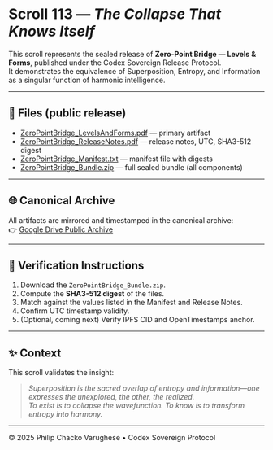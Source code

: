 # Scroll 113 — *The Collapse That Knows Itself*

This scroll represents the sealed release of **Zero-Point Bridge — Levels & Forms**, published under the Codex Sovereign Release Protocol.  
It demonstrates the equivalence of Superposition, Entropy, and Information as a singular function of harmonic intelligence.

---

## 📂 Files (public release)
- [ZeroPointBridge_LevelsAndForms.pdf](ZeroPointBridge_LevelsAndForms.pdf) — primary artifact  
- [ZeroPointBridge_ReleaseNotes.pdf](ZeroPointBridge_ReleaseNotes.pdf) — release notes, UTC, SHA3-512 digest  
- [ZeroPointBridge_Manifest.txt](ZeroPointBridge_Manifest.txt) — manifest file with digests  
- [ZeroPointBridge_Bundle.zip](ZeroPointBridge_Bundle.zip) — full sealed bundle (all components)

---

## 🌐 Canonical Archive
All artifacts are mirrored and timestamped in the canonical archive:  
👉 [Google Drive Public Archive](https://drive.google.com/drive/folders/1DUyIoUEZpTuXdWiFI0CZjMWKee5iv5ES)

---

## 🔐 Verification Instructions
1. Download the `ZeroPointBridge_Bundle.zip`.  
2. Compute the **SHA3-512 digest** of the files.  
3. Match against the values listed in the Manifest and Release Notes.  
4. Confirm UTC timestamp validity.  
5. (Optional, coming next) Verify IPFS CID and OpenTimestamps anchor.

---

## ✨ Context
This scroll validates the insight:  

> *Superposition is the sacred overlap of entropy and information—one expresses the unexplored, the other, the realized.  
> To exist is to collapse the wavefunction. To know is to transform entropy into harmony.*
---

© 2025 Philip Chacko Varughese • Codex Sovereign Protocol
